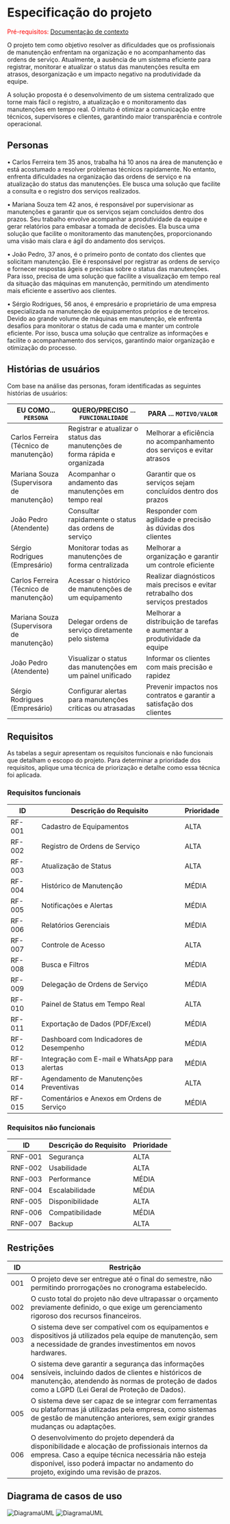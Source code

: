 # Especificação do projeto

<span style="color:red">Pré-requisitos: <a href="01-Contexto.md"> Documentação de contexto</a></span>

O projeto tem como objetivo resolver as dificuldades que os profissionais de manutenção enfrentam na organização e no acompanhamento das ordens de serviço. Atualmente, a ausência de um sistema eficiente para registrar, monitorar e atualizar o status das manutenções resulta em atrasos, desorganização e um impacto negativo na produtividade da equipe.

A solução proposta é o desenvolvimento de um sistema centralizado que torne mais fácil o registro, a atualização e o monitoramento das manutenções em tempo real. O intuito é otimizar a comunicação entre técnicos, supervisores e clientes, garantindo maior transparência e controle operacional.

## Personas

• Carlos Ferreira tem 35 anos, trabalha há 10 anos na área de manutenção e está acostumado a resolver problemas técnicos rapidamente. No entanto, enfrenta dificuldades na organização das ordens de serviço e na atualização do status das manutenções. Ele busca uma solução que facilite a consulta e o registro dos serviços realizados.

• Mariana Souza tem 42 anos, é responsável por supervisionar as manutenções e garantir que os serviços sejam concluídos dentro dos prazos. Seu trabalho envolve acompanhar a produtividade da equipe e gerar relatórios para embasar a tomada de decisões. Ela busca uma solução que facilite o monitoramento das manutenções, proporcionando uma visão mais clara e ágil do andamento dos serviços.

• João Pedro, 37 anos, é o primeiro ponto de contato dos clientes que solicitam manutenção. Ele é responsável por registrar as ordens de serviço e fornecer respostas ágeis e precisas sobre o status das manutenções. Para isso, precisa de uma solução que facilite a visualização em tempo real da situação das máquinas em manutenção, permitindo um atendimento mais eficiente e assertivo aos clientes.

• Sérgio Rodrigues, 56 anos, é empresário e proprietário de uma empresa especializada na manutenção de equipamentos próprios e de terceiros. Devido ao grande volume de máquinas em manutenção, ele enfrenta desafios para monitorar o status de cada uma e manter um controle eficiente. Por isso, busca uma solução que centralize as informações e facilite o acompanhamento dos serviços, garantindo maior organização e otimização do processo.

## Histórias de usuários

Com base na análise das personas, foram identificadas as seguintes histórias de usuários:

|EU COMO... `PERSONA`                              | QUERO/PRECISO ... `FUNCIONALIDADE`                                                 |PARA ... `MOTIVO/VALOR`                                                                        |
|--------------------------------------------------|------------------------------------------------------------------------------------|-----------------------------------------------------------------------------------------------|
|Carlos Ferreira (Técnico de manutenção)           | Registrar e atualizar o status das manutenções de forma rápida e organizada        | Melhorar a eficiência no acompanhamento dos serviços e evitar atrasos                         |
|Mariana Souza (Supervisora de manutenção)         | Acompanhar o andamento das manutenções em tempo real                               | Garantir que os serviços sejam concluídos dentro dos prazos                                   |
|João Pedro (Atendente)                            | Consultar rapidamente o status das ordens de serviço                               | Responder com agilidade e precisão às dúvidas dos clientes                                    |
|Sérgio Rodrigues (Empresário)                     | Monitorar todas as manutenções de forma centralizada                               | Melhorar a organização e garantir um controle eficiente
|Carlos Ferreira (Técnico de manutenção)	         | Acessar o histórico de manutenções de um equipamento	                              | Realizar diagnósticos mais precisos e evitar retrabalho dos serviços prestados 
|Mariana Souza (Supervisora de manutenção)         | Delegar ordens de serviço diretamente pelo sistema                                 | Melhorar a distribuição de tarefas e aumentar a produtividade da equipe
|João Pedro (Atendente)                            | 	Visualizar o status das manutenções em um painel unificado                        | Informar os clientes com mais precisão e rapidez
|Sérgio Rodrigues (Empresário)                     | Configurar alertas para manutenções críticas ou atrasadas                          | Prevenir impactos nos contratos e garantir a satisfação dos clientes           



## Requisitos

As tabelas a seguir apresentam os requisitos funcionais e não funcionais que detalham o escopo do projeto. Para determinar a prioridade dos requisitos, aplique uma técnica de priorização e detalhe como essa técnica foi aplicada.

### Requisitos funcionais

|ID    | Descrição do Requisito  | Prioridade |
|------|-----------------------------------------|----|
|RF-001| Cadastro de Equipamentos | ALTA | 
|RF-002| Registro de Ordens de Serviço   | ALTA |
|RF-003| Atualização de Status   | ALTA |
|RF-004| Histórico de Manutenção   | MÉDIA |
|RF-005| Notificações e Alertas   | MÉDIA |
|RF-006| Relatórios Gerenciais   | MÉDIA |
|RF-007| Controle de Acesso   | ALTA |
|RF-008| Busca e Filtros   | MÉDIA |
|RF-009|	Delegação de Ordens de Serviço  |	MÉDIA |
|RF-010|	Painel de Status em Tempo Real	| ALTA |
|RF-011|	Exportação de Dados (PDF/Excel)	| MÉDIA |
|RF-012|	Dashboard com Indicadores de Desempenho	| MÉDIA |
|RF-013|	Integração com E-mail e WhatsApp para alertas	| MÉDIA |
|RF-014|	Agendamento de Manutenções Preventivas	| ALTA |
|RF-015|	Comentários e Anexos em Ordens de Serviço	| MÉDIA |

### Requisitos não funcionais

|ID     | Descrição do Requisito  |Prioridade |
|-------|-------------------------|----|
|RNF-001| Segurança | ALTA | 
|RNF-002| Usabilidade |  ALTA | 
|RNF-003| Performance |  MÉDIA | 
|RNF-004| Escalabilidade |  MÉDIA | 
|RNF-005| Disponibilidade |  ALTA | 
|RNF-006| Compatibilidade |  MÉDIA | 
|RNF-007| Backup |  ALTA | 


## Restrições

| **ID** | **Restrição**                                                                 |
|--------|-------------------------------------------------------------------------------|
| 001    | O projeto deve ser entregue até o final do semestre, não permitindo prorrogações no cronograma estabelecido. |
| 002    | O custo total do projeto não deve ultrapassar o orçamento previamente definido, o que exige um gerenciamento rigoroso dos recursos financeiros. |
| 003    | O sistema deve ser compatível com os equipamentos e dispositivos já utilizados pela equipe de manutenção, sem a necessidade de grandes investimentos em novos hardwares. |
| 004    | O sistema deve garantir a segurança das informações sensíveis, incluindo dados de clientes e históricos de manutenção, atendendo às normas de proteção de dados como a LGPD (Lei Geral de Proteção de Dados). |
| 005    | O sistema deve ser capaz de se integrar com ferramentas ou plataformas já utilizadas pela empresa, como sistemas de gestão de manutenção anteriores, sem exigir grandes mudanças ou adaptações. |
| 006    | O desenvolvimento do projeto dependerá da disponibilidade e alocação de profissionais internos da empresa. Caso a equipe técnica necessária não esteja disponível, isso poderá impactar no andamento do projeto, exigindo uma revisão de prazos. |

## Diagrama de casos de uso
![DiagramaUML](https://github.com/user-attachments/assets/1c110824-0748-4150-82a9-d50fa7341132)
![DiagramaUML](https://github.com/user-attachments/assets/1c110824-0748-4150-82a9-d50fa7341132)


